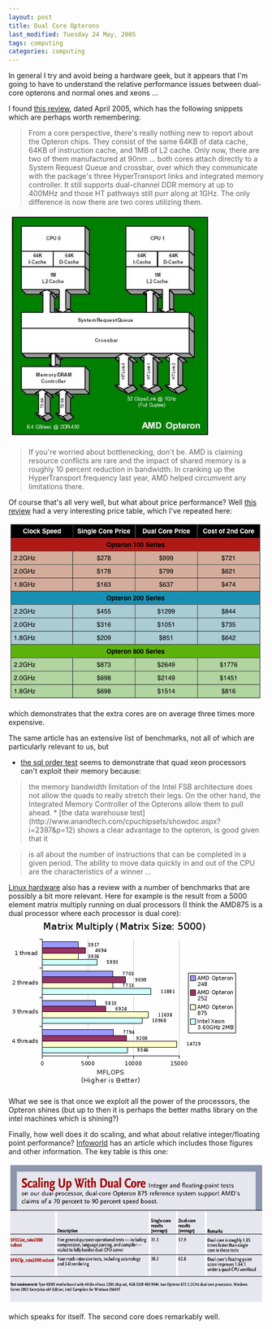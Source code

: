 ```yaml
---
layout: post
title: Dual Core Opterons
last_modified: Tuesday 24 May, 2005
tags: computing
categories: computing
---
```


In general I try and avoid being a hardware geek, but it appears that I'm going to have to understand the relative performance issues between dual-core opterons and normal ones and xeons ...

I found [this review](http://www.firingsquad.com/hardware/amd_dual-core_opteron_875/), dated April 2005, which has the following snippets which are perhaps worth remembering:
<blockquote>From a core perspective, there's really nothing new to report about the Opteron chips. They consist of the same 64KB of data cache, 64KB of instruction cache, and 1MB of L2 cache. Only now, there are two of them manufactured at 90nm ... both cores attach directly to a System Request Queue and crossbar, over which they communicate with the package's three HyperTransport links and integrated memory controller. It still supports dual-channel DDR memory at up to 400MHz and those HT pathways still purr along at 1GHz. The only difference is now there are two cores utilizing them.
</blockquote>

![Image: IMAGE: static/2005/05/24/dual-opteron.jpg ](/assets/images/2005-05-24-dual-opteron.jpg)
<blockquote>If you're worried about bottlenecking, don't be. AMD is claiming resource conflicts are rare and the impact of shared memory is a roughly 10 percent reduction in bandwidth. In cranking up the HyperTransport frequency last year, AMD helped circumvent any limitations there.
</blockquote>

Of course that's all very well, but what about price performance? Well [this review](http://www.anandtech.com/cpuchipsets/showdoc.aspx?i=2397) had a very interesting price table, which I've repeated here:

![Image: IMAGE: static/2005/05/24/opteronsummarytable.png ](/assets/images/2005-05-24-opteronsummarytable.png)

which demonstrates that the extra cores are on average three times more expensive.

The same article has an extensive list of benchmarks, not all of which are particularly relevant to us, but
* [the sql order test](http://www.anandtech.com/cpuchipsets/showdoc.aspx?i=2397&amp;p=10) seems to demonstrate that quad xeon processors can't exploit their memory because:
<blockquote>the memory bandwidth limitation of the Intel FSB architecture does not allow the quads to really stretch their legs. On the other hand, the Integrated Memory Controller of the Opterons allow them to pull ahead.
* [the data warehouse test](http://www.anandtech.com/cpuchipsets/showdoc.aspx?i=2397&amp;p=12) shows a clear advantage to the opteron, is good given that it
</blockquote>
<blockquote>is all about the number of instructions that can be completed in a given period. The ability to move data quickly in and out of the CPU are the characteristics of a winner ...
</blockquote>

[Linux hardware](http://www.linuxhardware.org/article.pl?sid=05/04/21/1747217&amp;mode=thread
) also has a review with a number of benchmarks that are possibly a bit more relevant. Here for example is the result from a 5000 element matrix multiply running on dual processors (I think the AMD875 is a dual processor where each processor is dual core):
![Image: IMAGE: static/2005/05/24/dualcoreopt-042105_html_39b17817.gif ](/assets/images/2005-05-24-dualcoreopt-042105_html_39b17817.gif)

What we see is that once we exploit all the power of the processors, the Opteron shines (but up to then it is perhaps the better maths library on the intel machines which is shining?)

Finally, how well does it do scaling, and what about relative integer/floating point performance? [Infoworld](http://www.infoworld.com/article/05/04/21/17TCamd_1.html) has an article which includes those figures and other information. The key table is this one:

![Image: IMAGE: static/2005/05/24/opteron-floatint.png ](/assets/images/2005-05-24-opteron-floatint.png)

which speaks for itself. The second core does remarkably well.

